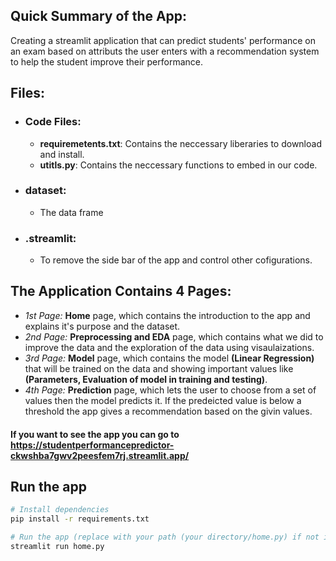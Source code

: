 ## Quick Summary of the App:
Creating a streamlit application that can predict students' performance on an exam based on attributs the user enters with a recommendation system to help the student improve their performance.
## Files:
- ### Code Files:
  - **requiremetents.txt**: Contains the neccessary liberaries to download and install.
  - **utitls.py**: Contains the neccessary functions to embed in our code.
- ### dataset:
  - The data frame
- ### .streamlit:
  - To remove the side bar of the app and control other cofigurations.
## The Application Contains **4 Pages**:
  - *1st Page:* **Home** page, which contains the introduction to the app and explains it's purpose and the dataset.
  - *2nd Page:* **Preprocessing and EDA** page, which contains what we did to improve the data and the exploration of the data using visaulaizations.
  - *3rd Page:* **Model** page, which contains the model **(Linear Regression)** that will be trained on the data and showing important values like **(Parameters, Evaluation of model in training and testing)**.
  - *4th Page:* **Prediction** page, which lets the user to choose from a set of values then the model predicts it. If the predeicted value is below a threshold the app gives a recommendation based on the givin values.
#### If you want to see the app you can go to **https://studentperformancepredictor-ckwshba7gwv2peesfem7rj.streamlit.app/**
## Run the app
```bash
# Install dependencies
pip install -r requirements.txt  

# Run the app (replace with your path (your directory/home.py) if not in the same directory)
streamlit run home.py
